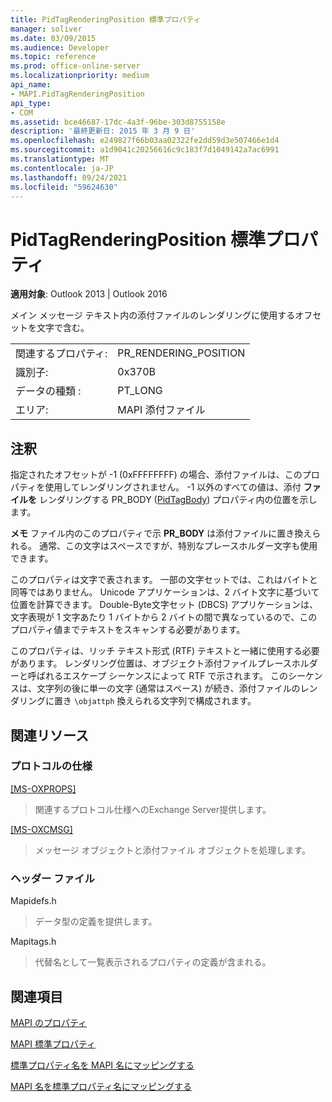 ```yaml
---
title: PidTagRenderingPosition 標準プロパティ
manager: soliver
ms.date: 03/09/2015
ms.audience: Developer
ms.topic: reference
ms.prod: office-online-server
ms.localizationpriority: medium
api_name:
- MAPI.PidTagRenderingPosition
api_type:
- COM
ms.assetid: bce46687-17dc-4a3f-96be-303d8755158e
description: '最終更新日: 2015 年 3 月 9 日'
ms.openlocfilehash: e249827f66b03aa02322fe2dd59d3e507466e1d4
ms.sourcegitcommit: a1d9041c20256616c9c183f7d1049142a7ac6991
ms.translationtype: MT
ms.contentlocale: ja-JP
ms.lasthandoff: 09/24/2021
ms.locfileid: "59624630"
---
```

# <a name="pidtagrenderingposition-canonical-property"></a>PidTagRenderingPosition 標準プロパティ

  
  
**適用対象**: Outlook 2013 | Outlook 2016 
  
メイン メッセージ テキスト内の添付ファイルのレンダリングに使用するオフセットを文字で含む。
  
|||
|:-----|:-----|
|関連するプロパティ:  <br/> |PR_RENDERING_POSITION  <br/> |
|識別子:  <br/> |0x370B  <br/> |
|データの種類 :   <br/> |PT_LONG  <br/> |
|エリア:  <br/> |MAPI 添付ファイル  <br/> |
   
## <a name="remarks"></a>注釈

指定されたオフセットが -1 (0xFFFFFFFF) の場合、添付ファイルは、このプロパティを使用してレンダリングされません。 -1 以外のすべての値は、添付 **ファイルを** レンダリングする PR_BODY ([PidTagBody](pidtagbody-canonical-property.md)) プロパティ内の位置を示します。
  
 **メモ** ファイル内のこのプロパティで示 **PR_BODY** は添付ファイルに置き換えられる。 通常、この文字はスペースですが、特別なプレースホルダー文字も使用できます。 
  
このプロパティは文字で表されます。 一部の文字セットでは、これはバイトと同等ではありません。 Unicode アプリケーションは、2 バイト文字に基づいて位置を計算できます。 Double-Byte文字セット (DBCS) アプリケーションは、文字表現が 1 文字あたり 1 バイトから 2 バイトの間で異なっているので、このプロパティ値までテキストをスキャンする必要があります。
  
このプロパティは、リッチ テキスト形式 (RTF) テキストと一緒に使用する必要があります。 レンダリング位置は、オブジェクト添付ファイルプレースホルダーと呼ばれるエスケープ シーケンスによって RTF で示されます。 このシーケンスは、文字列の後に単一の文字 (通常はスペース) が続き、添付ファイルのレンダリングに置き  `\objattph` 換えられる文字列で構成されます。 
  
## <a name="related-resources"></a>関連リソース

### <a name="protocol-specifications"></a>プロトコルの仕様

[[MS-OXPROPS]](https://msdn.microsoft.com/library/f6ab1613-aefe-447d-a49c-18217230b148%28Office.15%29.aspx)
  
> 関連するプロトコル仕様へのExchange Server提供します。
    
[[MS-OXCMSG]](https://msdn.microsoft.com/library/7fd7ec40-deec-4c06-9493-1bc06b349682%28Office.15%29.aspx)
  
> メッセージ オブジェクトと添付ファイル オブジェクトを処理します。
    
### <a name="header-files"></a>ヘッダー ファイル

Mapidefs.h
  
> データ型の定義を提供します。
    
Mapitags.h
  
> 代替名として一覧表示されるプロパティの定義が含まれる。
    
## <a name="see-also"></a>関連項目



[MAPI のプロパティ](mapi-properties.md)
  
[MAPI 標準プロパティ](mapi-canonical-properties.md)
  
[標準プロパティ名を MAPI 名にマッピングする](mapping-canonical-property-names-to-mapi-names.md)
  
[MAPI 名を標準プロパティ名にマッピングする](mapping-mapi-names-to-canonical-property-names.md)

